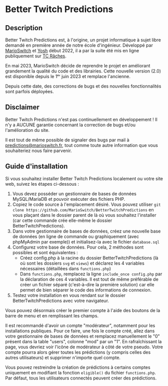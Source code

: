 # Better Twitch Predictions
## Description
Better Twitch Predictions est, à l'origine, un projet informatique à sujet libre demandé en première année de notre école d'ingénieur. Développé par [MarioSwitch](https://github.com/MarioSwitch) et [Yosh](https://github.com/yoshakami) début 2022, il a par la suite été mis en ligne publiquement sur [TC Râches](https://tcraches.fr/predictions).

En mai 2023, MarioSwitch décide de reprendre le projet en améliorant grandement la qualité du code et des librairies. Cette nouvelle version (2.0) est disponible depuis le 1ᵉʳ juin 2023 et remplace l'ancienne.

Depuis cette date, des corrections de bugs et des nouvelles fonctionnalités sont parfois déployées.

## Disclaimer
Better Twitch Predictions n'est pas continuellement en développement ! Il n'y a AUCUNE garantie concernant la correction de bugs et/ou l'amélioration du site.

Il est tout de même possible de signaler des bugs par mail à predictions@marioswitch.fr, tout comme toute autre information que vous souhaiteriez nous faire parvenir.

## Guide d'installation
Si vous souhaitez installer Better Twitch Predictions localement ou votre site web, suivez les étapes ci-dessous :

1. Vous devez posséder un gestionnaire de bases de données MySQL/MariaDB et pouvoir exécuter des fichiers PHP.
2. Copiez le code source à l'emplacement désiré. Vous pouvez utiliser ``git clone https://github.com/MarioSwitch/BetterTwitchPredictions`` en vous plaçant dans le dossier parent de là où vous souhaitez l'installer (car cette commande crée elle-même le dossier BetterTwitchPredictions).
3. Dans votre gestionnaire de bases de données, créez une nouvelle base de données (en ligne de commande ou graphiquement (avec phpMyAdmin par exemple)) et initialisez-la avec le fichier ``database.sql``
4. Configurez votre base de données. Pour cela, 2 méthodes sont possibles et sont équivalentes :
    * Créez config.php à la racine du dossier BetterTwitchPredictions (là où sont les dossiers ``svg`` et ``views``) et déclarez les 4 variables nécessaires (détaillées dans ``functions.php``)
    * Dans ``functions.php``, remplacez la ligne ``include_once config.php`` par la déclaration de ces 4 variables.
Il est tout de même préférable de créer un fichier séparé (c'est-à-dire la première solution) car elle permet de bien séparer le code des informations de connexion.
5. Testez votre installation en vous rendant sur le dossier BetterTwitchPredictions avec votre navigateur.

Vous pouvez désormais créer le premier compte à l'aide des boutons de la barre de menu et en remplissant les champs.

Il est recommandé d'avoir un compte "modérateur", notamment pour les installations publiques. Pour ce faire, une fois le compte créé, allez dans votre gestionnaire de bases de données et remplacez manuellement le "0" présent dans la table "users", colonne "mod" par un "1". En rafraîchissant la page, vous devriez voir l'icône de modérateur à côté de votre pseudo. Votre compte pourra alors gérer toutes les prédictions (y compris celles des autres utilisateurs) et supprimer n'importe quel compte.

Vous pouvez restreindre la création de prédictions à certains comptes uniquement en modifiant la fonction ``eligible()`` du fichier ``functions.php``. Par défaut, tous les utilisateurs connectés peuvent créer des prédictions.